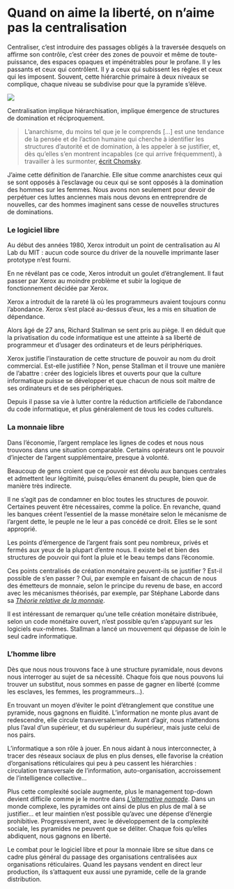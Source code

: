 # Quand on aime la liberté, on n’aime pas la centralisation

Centraliser, c’est introduire des passages obligés à la traversée desquels on affirme son contrôle, c’est créer des zones de pouvoir et même de toute-puissance, des espaces opaques et impénétrables pour le profane. Il y les passants et ceux qui contrôlent. Il y a ceux qui subissent les règles et ceux qui les imposent. Souvent, cette hiérarchie primaire à deux niveaux se complique, chaque niveau se subdivise pour que la pyramide s’élève.

![](https://tcrouzet.com/images_tc/2010/11/richardstallman.jpg)

Centralisation implique hiérarchisation, implique émergence de structures de domination et réciproquement.

> L’anarchisme, du moins tel que je le comprends \[…\] est une tendance de la pensée et de l’action humaine qui cherche à identifier les structures d’autorité et de domination, à les appeler à se justifier, et, dès qu’elles s’en montrent incapables (ce qui arrive fréquemment), à travailler à les surmonter, [écrit Chomsky](https://tcrouzet.com/2010/02/11/anarchisme-emancipation/).

J’aime cette définition de l’anarchie. Elle situe comme anarchistes ceux qui se sont opposés à l’esclavage ou ceux qui se sont opposés à la domination des hommes sur les femmes. Nous avons non seulement pour devoir de perpétuer ces luttes anciennes mais nous devons en entreprendre de nouvelles, car des hommes imaginent sans cesse de nouvelles structures de dominations.

### Le logiciel libre

Au début des années 1980, Xerox introduit un point de centralisation au AI Lab du MIT : aucun code source du driver de la nouvelle imprimante laser prototype n’est fourni.

En ne révélant pas ce code, Xeros introduit un goulet d’étranglement. Il faut passer par Xerox au moindre problème et subir la logique de fonctionnement décidée par Xerox.

Xerox a introduit de la rareté là où les programmeurs avaient toujours connu l’abondance. Xerox s’est placé au-dessus d’eux, les a mis en situation de dépendance.

Alors âgé de 27 ans, Richard Stallman se sent pris au piège. Il en déduit que la privatisation du code informatique est une atteinte à sa liberté de programmeur et d’usager des ordinateurs et de leurs périphériques.

Xerox justifie l’instauration de cette structure de pouvoir au nom du droit commercial. Est-elle justifiée ? Non, pense Stallman et il trouve une manière de l’abattre : créer des logiciels libres et ouverts pour que la culture informatique puisse se développer et que chacun de nous soit maître de ses ordinateurs et de ses périphériques.

Depuis il passe sa vie à lutter contre la réduction artificielle de l’abondance du code informatique, et plus généralement de tous les codes culturels.

### La monnaie libre

Dans l’économie, l’argent remplace les lignes de codes et nous nous trouvons dans une situation comparable. Certains opérateurs ont le pouvoir d’injecter de l’argent supplémentaire, presque à volonté.

Beaucoup de gens croient que ce pouvoir est dévolu aux banques centrales et admettent leur légitimité, puisqu’elles émanent du peuple, bien que de manière très indirecte.

Il ne s’agit pas de condamner en bloc toutes les structures de pouvoir. Certaines peuvent être nécessaires, comme la police. En revanche, quand les banques créent l’essentiel de la masse monétaire selon le mécanisme de l’argent dette, le peuple ne le leur a pas concédé ce droit. Elles se le sont approprié.

Les points d’émergence de l’argent frais sont peu nombreux, privés et fermés aux yeux de la plupart d’entre nous. Il existe bel et bien des structures de pouvoir qui font la pluie et le beau temps dans l’économie.

Ces points centralisés de création monétaire peuvent-ils se justifier ? Est-il possible de s’en passer ? Oui, par exemple en faisant de chacun de nous des émetteurs de monnaie, selon le principe du revenu de base, en accord avec les mécanismes théorisés, par exemple, par Stéphane Laborde dans sa [*Théorie relative de la monnaie*](http://www.creationmonetaire.info/2010/11/theorie-relative-de-la-monnaie-10.html).

Il est intéressant de remarquer qu’une telle création monétaire distribuée, selon un code monétaire ouvert, n’est possible qu’en s’appuyant sur les logiciels eux-mêmes. Stallman a lancé un mouvement qui dépasse de loin le seul cadre informatique.

### L’homme libre

Dès que nous nous trouvons face à une structure pyramidale, nous devons nous interroger au sujet de sa nécessité. Chaque fois que nous pouvons lui trouver un substitut, nous sommes en passe de gagner en liberté (comme les esclaves, les femmes, les programmeurs…).

En trouvant un moyen d’éviter le point d’étranglement que constitue une pyramide, nous gagnons en fluidité. L’information ne monte plus avant de redescendre, elle circule transversalement. Avant d’agir, nous n’attendons plus l’aval d’un supérieur, et du supérieur du supérieur, mais juste celui de nos pairs.

L’informatique a son rôle à jouer. En nous aidant à nous interconnecter, à tracer des réseaux sociaux de plus en plus denses, elle favorise la création d’organisations réticulaires qui peu à peu cassent les hiérarchies : circulation transversale de l’information, auto-organisation, accroissement de l’intelligence collective…

Plus cette complexité sociale augmente, plus le management top-down devient difficile comme je le montre dans [*L’alternative nomade*](https://tcrouzet.com/alternative-nomade/). Dans un monde complexe, les pyramides ont ainsi de plus en plus de mal à se justifier… et leur maintien n’est possible qu’avec une dépense d’énergie prohibitive. Progressivement, avec le développement de la complexité sociale, les pyramides ne peuvent que se déliter. Chaque fois qu’elles abdiquent, nous gagnons en liberté.

Le combat pour le logiciel libre et pour la monnaie libre se situe dans ce cadre plus général du passage des organisations centralisées aux organisations réticulaires. Quand les paysans vendent en direct leur production, ils s’attaquent eux aussi une pyramide, celle de la grande distribution.